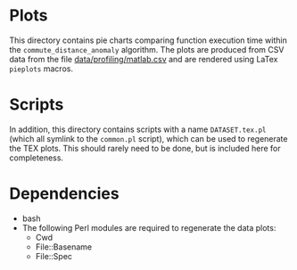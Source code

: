 # Plots
This directory contains pie charts comparing function execution time within the
`commute_distance_anomaly` algorithm. The plots are produced from CSV data from
the file [data/profiling/matlab.csv](https://github.com/joshuaspence/Thesis/blob/master/data/profiling/matlab.csv)
and are rendered using LaTex `pieplots` macros.

# Scripts
In addition, this directory contains scripts with a name `DATASET.tex.pl` (which
all symlink to the `common.pl` script), which can be used to regenerate the TEX
plots. This should rarely need to be done, but is included here for
completeness.

# Dependencies
- bash
- The following Perl modules are required to regenerate the data plots:
    + Cwd
    + File::Basename
    + File::Spec